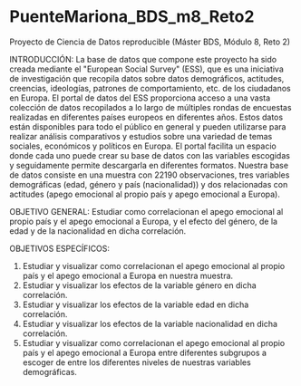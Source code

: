 # PuenteMariona_BDS_m8_Reto2
Proyecto de Ciencia de Datos reproducible (Máster BDS, Módulo 8, Reto 2)

INTRODUCCIÓN:
La base de datos que compone este proyecto ha sido creada mediante el "European Social Survey" (ESS), que es una iniciativa de investigación que recopila datos sobre datos demográficos, actitudes, creencias, ideologías, patrones de comportamiento, etc. de los ciudadanos en Europa. El portal de datos del ESS proporciona acceso a una vasta colección de datos recopilados a lo largo de múltiples rondas de encuestas realizadas en diferentes países europeos en diferentes años. Estos datos están disponibles para todo el público en general y pueden utilizarse para realizar análisis comparativos y estudios sobre una variedad de temas sociales, económicos y políticos en Europa. El portal facilita un espacio donde cada uno puede crear su base de datos con las variables escogidas y seguidamente permite descargarla en diferentes formatos.
Nuestra base de datos consiste en una muestra con 22190 observaciones, tres variables demográficas (edad, género y país (nacionalidad)) y dos relacionadas con actitudes (apego emocional al propio país y apego emocional a Europa).

OBJETIVO GENERAL:
Estudiar como correlacionan el apego emocional al propio país y el apego emocional a Europa, y el efecto del género, de la edad y de la nacionalidad en dicha correlación.

OBJETIVOS ESPECÍFICOS:
1. Estudiar y visualizar como correlacionan el apego emocional al propio país y el apego emocional a Europa en nuestra muestra.
2. Estudiar y visualizar los efectos de la variable género en dicha correlación.
3. Estudiar y visualizar los efectos de la variable edad en dicha correlación.
4. Estudiar y visualizar los efectos de la variable nacionalidad en dicha correlación.
5. Estudiar y visualizar como correlacionan el apego emocional al propio país y el apego emocional a Europa entre diferentes subgrupos a escoger de entre los diferentes niveles de nuestras variables demográficas.